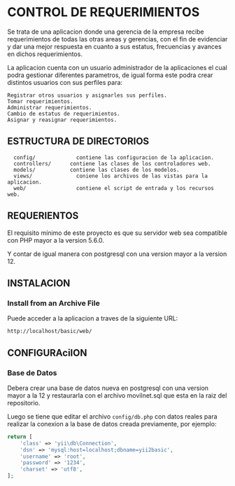 # CONTROL DE REQUERIMIENTOS
Se trata de una aplicacion donde una gerencia de la empresa recibe requerimientos de todas las otras areas y gerencias, con el fin de evidenciar y dar una mejor respuesta en cuanto a sus estatus, frecuencias y avances en dichos requerimientos.

La aplicacion cuenta con un usuario administrador de la aplicaciones el cual podra gestionar diferentes parametros, de igual forma este podra crear distintos usuarios con sus perfiles para:

	Registrar otros usuarios y asignarles sus perfiles.
	Tomar requerimientos.
	Administrar requerimientos.
	Cambio de estatus de requerimientos.
	Asignar y reasignar requerimientos.


ESTRUCTURA DE DIRECTORIOS
-------------------
      config/             contiene las configuracion de la aplicacion.
      controllers/      contiene las clases de los controladores web.
      models/           contiene las clases de los modelos.
      views/              coniene los archivos de las vistas para la aplicacion.
      web/                contiene el script de entrada y los recursos web.

REQUERIENTOS
------------
El requisito mínimo de este proyecto es que su servidor web sea compatible con PHP mayor a la version 5.6.0. 

Y contar de igual manera con postgresql con una version mayor a la version 12.


INSTALACION
------------

### Install from an Archive File

Puede acceder a la aplicacion a traves de la siguiente URL:
~~~
http://localhost/basic/web/
~~~



CONFIGURAciION
-------------

### Base de Datos

Debera crear una base de datos nueva en postgresql con una version mayor a  la 12 y restaurarla con el archivo movilnet.sql que esta en la raiz del repositorio.

Luego se tiene que editar el archivo  `config/db.php` con datos reales para realizar la conexion a la base de datos creada previamente, por ejemplo:

```php
return [
    'class' => 'yii\db\Connection',
    'dsn' => 'mysql:host=localhost;dbname=yii2basic',
    'username' => 'root',
    'password' => '1234',
    'charset' => 'utf8',
];
```
